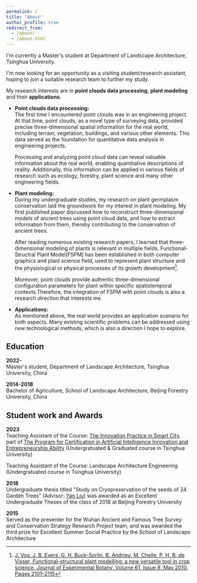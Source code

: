 ```yaml
---
permalink: /
title: "About"
author_profile: true
redirect_from: 
  - /about/
  - /about.html
---
```


I'm currently a Master's student at Department of Landscape Architecture, Tsinghua University.

I'm now looking for an opportunity as a visiting student/research assistant, hoping to join a suitable research team to further my study.

My research interests are in **point clouds data processing**, **plant modeling** and their **applications**.

* **Point clouds data processing:**<br>
  The first time I encountered point clouds was in an engineering project. At that time, point clouds, as a novel type of surveying data, provided precise three-dimensional spatial information for the real world, including terrain, vegetation, buildings, and various other elements. This data served as the foundation for quantitative data analysis in engineering projects.<br>

  Processing and analyzing point cloud data can reveal valuable information about the real world, enabling quantitative descriptions of reality. Additionally, this information can be applied in various fields of research such as ecology, forestry, plant science and many other engineering fields.<br> 

* **Plant modeling:**<br>
  During my undergraduate studies, my research on  plant germplasm conservation laid the groundwork for my interest in plant modeling. My first published paper discussed how to reconstruct three-dimensional models of ancient trees using point cloud data, and how to extract information from them, thereby contributing to the conservation of ancient trees.<br>

  After reading numerous existing research papers, I learned that three-dimensional modeling of plants is relevant in multiple fields. Functional-Structral Plant Model(FSPM) has been established in both computer graphics and plant science field, used to represent plant structure and the physiological or physical processes of its growth development[^1].<br>
  
  Moreover, point clouds provide authentic three-dimensional configuration parameters for plant within specific spatiotemporal contexts.Therefore, the integration of FSPM with point clouds is also a research direction that interests me.<br>

* **Applications:**<br>
  As mentioned above, the real world provides an application scenario for both aspects. Many existing scientific problems can be addressed using new technological methods, which is also a direction I hope to explore.<br>


Education
------

**2022-**<br>
Master's student, Department of Landscape Architecture, Tsinghua University, China<br>

**2014-2018**<br>
Bachelor of Agriculture, School of Landscape Architecture, Beijing Forestry University, China<br>

Student work and Awards
------

**2023**<br>
Teaching Assistant of the Course: [The Innovation Practice in Smart City](https://www.icenter.tsinghua.edu.cn/info/1034/2151.htm), part of [The Program for Certification in Artificial Intelligence Innovation and Entrepreneurship Ability](https://www.icenter.tsinghua.edu.cn/info/1034/2155.htm) (Undergratuated & Graduated course in Tsinghua University)<br>

Teaching Assistant of the Course: Landscape Architecture Engineering (Undergratuated course in Tsinghua University)<br>

**2018**<br>
Undergraduate thesis titled "Study on Cryopreservation of the seeds of 24 Garden Trees" (Advisor: [Yan Liu](https://sola.bjfu.edu.cn/cn/teachers/famous/index.html)) was awarded as an Excellent Undergraduate Theses of the class of 2018 at Beijing Forestry University<br>

**2015**<br>
Served as the presenter for the Wuhan Ancient and Famous Tree Survey and Conservation Strategy Research Project team, and was awarded the third prize for Excellent Summer Social Practice by the School of Landscape Architecture<br>




[^1]: [J. Vos, J. B. Evers, G. H. Buck-Sorlin, B. Andrieu, M. Chelle, P. H. B. de Visser, Functional–structural plant modelling: a new versatile tool in crop science, Journal of Experimental Botany, Volume 61, Issue 8, May 2010, Pages 2101–2115](https://doi.org/10.1093/jxb/erp345)